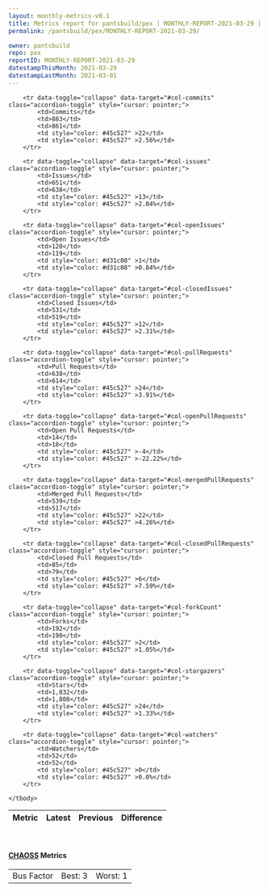 ```yaml
---
layout: monthly-metrics-v0.1
title: Metrics report for pantsbuild/pex | MONTHLY-REPORT-2021-03-29 | 2021-03-29
permalink: /pantsbuild/pex/MONTHLY-REPORT-2021-03-29/

owner: pantsbuild
repo: pex
reportID: MONTHLY-REPORT-2021-03-29
datestampThisMonth: 2021-03-29
datestampLastMonth: 2021-03-01
---
```



<table class="table table-condensed" style="border-collapse:collapse;">
    <thead>
    <tr>
        <th>Metric</th>
        <th>Latest</th>
        <th>Previous</th>
        <th colspan="2" style="text-align: center;">Difference</th>
    </tr>
    </thead>
    <tbody>

        <tr data-toggle="collapse" data-target="#col-commits" class="accordion-toggle" style="cursor: pointer;">
            <td>Commits</td>
            <td>883</td>
            <td>861</td>
            <td style="color: #45c527" >22</td>
            <td style="color: #45c527" >2.56%</td>
        </tr>
        
        <tr data-toggle="collapse" data-target="#col-issues" class="accordion-toggle" style="cursor: pointer;">
            <td>Issues</td>
            <td>651</td>
            <td>638</td>
            <td style="color: #45c527" >13</td>
            <td style="color: #45c527" >2.04%</td>
        </tr>
        
        <tr data-toggle="collapse" data-target="#col-openIssues" class="accordion-toggle" style="cursor: pointer;">
            <td>Open Issues</td>
            <td>120</td>
            <td>119</td>
            <td style="color: #d31c08" >1</td>
            <td style="color: #d31c08" >0.84%</td>
        </tr>
        
        <tr data-toggle="collapse" data-target="#col-closedIssues" class="accordion-toggle" style="cursor: pointer;">
            <td>Closed Issues</td>
            <td>531</td>
            <td>519</td>
            <td style="color: #45c527" >12</td>
            <td style="color: #45c527" >2.31%</td>
        </tr>
        
        <tr data-toggle="collapse" data-target="#col-pullRequests" class="accordion-toggle" style="cursor: pointer;">
            <td>Pull Requests</td>
            <td>638</td>
            <td>614</td>
            <td style="color: #45c527" >24</td>
            <td style="color: #45c527" >3.91%</td>
        </tr>
        
        <tr data-toggle="collapse" data-target="#col-openPullRequests" class="accordion-toggle" style="cursor: pointer;">
            <td>Open Pull Requests</td>
            <td>14</td>
            <td>18</td>
            <td style="color: #45c527" >-4</td>
            <td style="color: #45c527" >-22.22%</td>
        </tr>
        
        <tr data-toggle="collapse" data-target="#col-mergedPullRequests" class="accordion-toggle" style="cursor: pointer;">
            <td>Merged Pull Requests</td>
            <td>539</td>
            <td>517</td>
            <td style="color: #45c527" >22</td>
            <td style="color: #45c527" >4.26%</td>
        </tr>
        
        <tr data-toggle="collapse" data-target="#col-closedPullRequests" class="accordion-toggle" style="cursor: pointer;">
            <td>Closed Pull Requests</td>
            <td>85</td>
            <td>79</td>
            <td style="color: #45c527" >6</td>
            <td style="color: #45c527" >7.59%</td>
        </tr>
        
        <tr data-toggle="collapse" data-target="#col-forkCount" class="accordion-toggle" style="cursor: pointer;">
            <td>Forks</td>
            <td>192</td>
            <td>190</td>
            <td style="color: #45c527" >2</td>
            <td style="color: #45c527" >1.05%</td>
        </tr>
        
        <tr data-toggle="collapse" data-target="#col-stargazers" class="accordion-toggle" style="cursor: pointer;">
            <td>Stars</td>
            <td>1,832</td>
            <td>1,808</td>
            <td style="color: #45c527" >24</td>
            <td style="color: #45c527" >1.33%</td>
        </tr>
        
        <tr data-toggle="collapse" data-target="#col-watchers" class="accordion-toggle" style="cursor: pointer;">
            <td>Watchers</td>
            <td>52</td>
            <td>52</td>
            <td style="color: #45c527" >0</td>
            <td style="color: #45c527" >0.0%</td>
        </tr>
        
    </tbody>
</table>
<br>
<h4><a target="_blank" href="https://chaoss.community/">CHAOSS</a> Metrics</h4>

<table class="table table-condensed" style="border-collapse:collapse;">
    <tbody>
        <td>Bus Factor</td>
        <td>Best: 3</td>
        <td>Worst: 1</td>
    </tbody>
</table>
